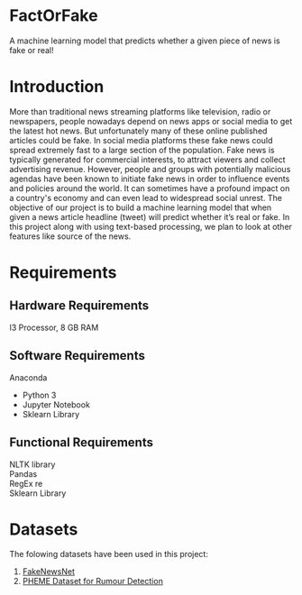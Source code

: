 # FactOrFake
A machine learning model that predicts whether a given piece of news is fake or real!


# Introduction
More than traditional news streaming platforms like television, radio or newspapers, people
nowadays depend on news apps or social media to get the latest hot news. But unfortunately
many of these online published articles could be fake. In social media platforms these fake
news could spread extremely fast to a large section of the population. Fake news is typically
generated for commercial interests, to attract viewers and collect advertising revenue. However,
people and groups with potentially malicious agendas have been known to initiate fake news in
order to influence events and policies around the world. It can sometimes have a profound
impact on a country's economy and can even lead to widespread social unrest. The objective of
our project is to build a machine learning model that when given a news article headline (tweet)
will predict whether it’s real or fake. In this project along with using text-based processing, we
plan to look at other features like source of the news.


# Requirements
## Hardware Requirements

I3 Processor, 8 GB RAM

## Software Requirements

Anaconda
 * Python 3
 * Jupyter Notebook
 * Sklearn Library

## Functional Requirements

NLTK library  
Pandas  
RegEx re  
Sklearn Library


# Datasets
The folowing datasets have been used in this project:
1. [FakeNewsNet](https://github.com/nishitpatel01/Fake_News_Detection.git)
2. [PHEME Dataset for Rumour Detection](https://figshare.com/articles/dataset/PHEME_dataset_for_Rumour_Detection_and_Veracity_Classification/63920787)


